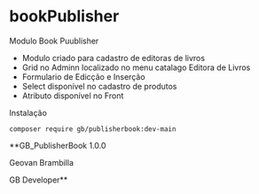 # bookPublisher
Modulo Book Puublisher

* Modulo criado para cadastro de editoras de livros
* Grid no Adminn localizado no menu catalago Editora de Livros
* Formulario de Edicção e Inserção
* Select disponível no cadastro de produtos
* Atributo disponível no Front

Instalação

`composer require gb/publisherbook:dev-main
`

**GB_PublisherBook 1.0.0

Geovan Brambilla

GB Developer**
